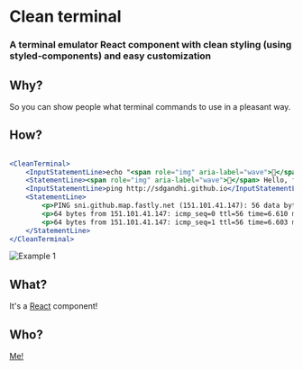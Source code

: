 # Clean terminal
### A terminal emulator React component with clean styling (using styled-components) and easy customization

## Why?
So you can show people what terminal commands to use in a pleasant way.

## How?

```jsx

<CleanTerminal>
    <InputStatementLine>echo "<span role="img" aria-label="wave">👋</span> Hello, friend."</InputStatementLine>
    <StatementLine><span role="img" aria-label="wave">👋</span> Hello, friend.</StatementLine>
    <InputStatementLine>ping http://sdgandhi.github.io</InputStatementLine>
    <StatementLine>
        <p>PING sni.github.map.fastly.net (151.101.41.147): 56 data bytes</p>
        <p>64 bytes from 151.101.41.147: icmp_seq=0 ttl=56 time=6.610 ms</p>
        <p>64 bytes from 151.101.41.147: icmp_seq=1 ttl=56 time=6.603 ms</p>
    </StatementLine>
</CleanTerminal>

```

![Example 1](https://github.com/username/repository/blob/master/example/example1.png)

## What?
It's a [React](https://facebook.github.io/react/) component!

## Who?
[Me!](http://sidhantgandhi.com)

